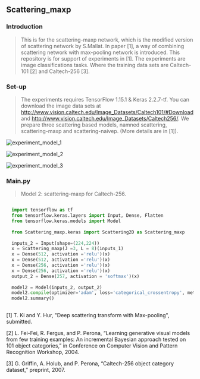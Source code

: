 ## Scattering_maxp

### Introduction
> This is for the scattering-maxp network, which is the modified version of scattering network by S.Mallat. In paper [1], a way of combining scattering network with max-pooling network is introduced. This repository is for support of experiments in [1]. The experiments are image classifications tasks. Where the training data sets are Caltech-101 [2] and Caltech-256 [3]. 


### Set-up 
> The experiments requires TensorFlow 1.15.1 & Keras 2.2.7-tf. You can download the image data sets at http://www.vision.caltech.edu/Image_Datasets/Caltech101/#Download
and http://www.vision.caltech.edu/Image_Datasets/Caltech256/. We prepare three scattering based models, namned scattering, scattering-maxp and scattering-naivep. (More details are in [1]).

![experiment_model_1](https://user-images.githubusercontent.com/55676509/100437400-0802a580-30e4-11eb-821d-e6fd223821a9.png)

![experiment_model_2](https://user-images.githubusercontent.com/55676509/100437431-1650c180-30e4-11eb-8a1a-a4957d9ba7bc.png)

![experiment_model_3](https://user-images.githubusercontent.com/55676509/100437445-19e44880-30e4-11eb-9fb0-4ae145a6cbd8.png)


### Main.py
> Model 2: scattering-maxp for Caltech-256.


```python

  import tensorflow as tf
  from tensorflow.keras.layers import Input, Dense, Flatten 
  from tensorflow.keras.models import Model
  
  from Scattering_maxp.keras import Scattering2D as Scattering_maxp
  
  inputs_2 = Input(shape=(224,224))
  x = Scattering_maxp(J =3, L = 8)(inputs_1)
  x = Dense(512, activation ='relu')(x)
  x = Dense(512, activation ='relu')(x)
  x = Dense(256, activation ='relu')(x)
  x = Dense(256, activation ='relu')(x)
  output_2 = Dense(257, activation = 'softmax')(x)
  
  model2 = Model(inputs_2, output_2)
  model2.compile(optimizer='adam', loss='categorical_crossentropy', metrics=['accuracy'])
  model2.summary()
  

```



[1] T. Ki and Y. Hur, "Deep scattering transform with Max-pooling", submitted.

[2] L. Fei-Fei, R. Fergus, and P. Perona, “Learning generative visual models from few
training examples: An incremental Bayesian approach tested on 101 object categories,”
in Conference on Computer Vision and Pattern Recognition Workshop, 2004.

[3] G. Griffin, A. Holub, and P. Perona, “Caltech-256 object category dataset,” preprint,
2007.
